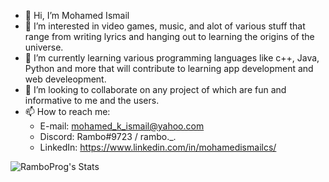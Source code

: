 - 👋 Hi, I’m Mohamed Ismail
- 👀 I’m interested in video games, music, and alot of various stuff that range from writing lyrics and hanging out to learning the origins of the universe.
- 🌱 I’m currently learning various programming languages like c++, Java, Python and more that will contribute to learning app development and web develeopment.
- 💞️ I’m looking to collaborate on any project of which are fun and informative to me and the users.
- 📫 How to reach me:
  - E-mail: mohamed_k_ismail@yahoo.com
  - Discord: Rambo#9723 / rambo._.
  - LinkedIn: https://www.linkedin.com/in/mohamedismailcs/

![RamboProg's Stats](https://github-readme-stats.vercel.app/api?username=RamboProg&theme=tokyonight&show_icons=true&hide_border=true&count_private=true)
